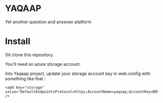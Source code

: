 # YAQAAP
Yet another question and answser platform

# Install

Git clone this repository.

You'll need an azure storage account.

Into Yaqaap project, update your storage account key in web.config with something like that :

    <add key="storage" value="DefaultEndpointsProtocol=https;AccountName=yaqaap;AccountKey=BOVi0PPafizyc/VWvSkjv6/iDrDceILciqHGMkZEZMTI148/PW45ZtApvdVQ+gLI1S5KDZdd7uw80NW5B6nkmQ==" />
